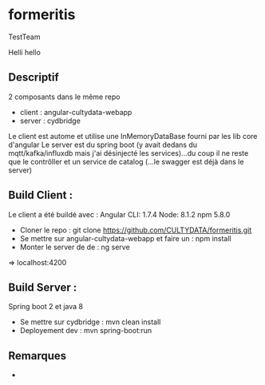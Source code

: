 # formeritis
TestTeam

Helli hello

## Descriptif
2 composants dans le même repo

- client : angular-cultydata-webapp
- server : cydbridge

Le client est autome et utilise une InMemoryDataBase fourni par les lib core d'angular
Le server est du spring boot (y avait dedans du mqtt/kafka/influxdb mais j'ai désinjecté les services)...du coup il ne reste que le contrôller et un service de catalog (...le swagger est déjà dans le server)

## Build Client :

Le client a été buildé avec :
Angular CLI: 1.7.4
Node: 8.1.2
npm 5.8.0

- Cloner le repo : git clone https://github.com/CULTYDATA/formeritis.git
- Se mettre sur angular-cultydata-webapp et faire un : npm install
- Monter le server de de : ng serve

=> localhost:4200

## Build Server :

Spring boot 2 et java 8

- Se mettre sur cydbridge : mvn clean install
- Deployement dev : mvn spring-boot:run

## Remarques 

-





